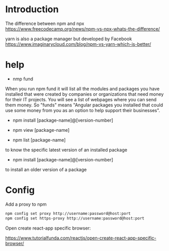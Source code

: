 # Introduction
The difference between npm and npx
https://www.freecodecamp.org/news/npm-vs-npx-whats-the-difference/

yarn is also a package manager but developed by Facebook
https://www.imaginarycloud.com/blog/npm-vs-yarn-which-is-better/

# help
- nmp fund

When you run npm fund it will list all the modules and packages you have installed that were created by companies or organizations that need money for their IT projects. You will see a list of webpages where you can send them money. So "funds" means "Angular packages you installed that could use some money from you as an option to help support their businesses".

- npm install [package-name]@[version-number]

- npm view [package-name]


- npm list [package-name]

to know the specific latest version of an installed package

- npm install [package-name]@[version-number]

to install an older version of a package

# Config
Add a proxy to npm

```bash
npm config set proxy http://username:password@host:port
npm config set https-proxy http://username:password@host:port
```
Open create react-app specific browser:

https://www.tutorialfunda.com/reactjs/open-create-react-app-specific-browser/
